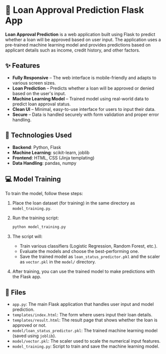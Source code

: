 # 🚀 Loan Approval Prediction Flask App

**Loan Approval Prediction** is a web application built using Flask to predict whether a loan will be approved based on user input. The application uses a pre-trained machine learning model and provides predictions based on applicant details such as income, credit history, and other factors.

## ✨ Features

- **Fully Responsive** – The web interface is mobile-friendly and adapts to various screen sizes.
- **Loan Prediction** – Predicts whether a loan will be approved or denied based on the user's input.
- **Machine Learning Model** – Trained model using real-world data to predict loan approval status.
- **Clean UI** – Minimal, easy-to-use interface for users to input their data.
- **Secure** – Data is handled securely with form validation and proper error handling.

## 🚀 Technologies Used

- **Backend**: Python, Flask
- **Machine Learning**: scikit-learn, joblib
- **Frontend**: HTML, CSS (Jinja templating)
- **Data Handling**: pandas, numpy

## 💻 Model Training

To train the model, follow these steps:

1. Place the loan dataset (for training) in the same directory as `model_training.py`.

2. Run the training script:

    ```bash
    python model_training.py
    ```

3. The script will:

   - Train various classifiers (Logistic Regression, Random Forest, etc.).
   - Evaluate the models and choose the best-performing one.
   - Save the trained model as `loan_status_predictor.pkl` and the scaler as `vector.pkl` in the `model/` directory.

4. After training, you can use the trained model to make predictions with the Flask app.

## 📂 Files

- `app.py`: The main Flask application that handles user input and model prediction.
- `templates/index.html`: The form where users input their loan details.
- `templates/result.html`: The result page that shows whether the loan is approved or not.
- `model/loan_status_predictor.pkl`: The trained machine learning model (saved using `joblib`).
- `model/vector.pkl`: The scaler used to scale the numerical input features.
- `model_training.py`: Script to train and save the machine learning model.
